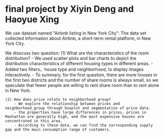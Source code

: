 # final project by Xiyin Deng and Haoyue Xing

We use dataset named "Airbnb listing in New York City":
    The data set collected information about Airbnb, a short-term rental platform, in New York City.

We disscuss two question:
    (1) What are the characteristics of the room distribution?
        - We used scatter plots and bar charts to depict the distribution characteristics of different housing types in different areas.
        - Added two filters，house type and neighborhood, to display images interactively.
        - To summary, for the first question, there are more houses in the first two districts and the number of share rooms is always small, so we speculate that fewer people are willing to rent share room than to rent alone in New York.

    (2) How does price relate to neighborhood group?
        - We explore the relationship between prices and neighborhood_group through boxplot and segmentation of price data.
        - the properties have large differences in prices, prices in Manhattan are generally high, and the most expensive houses are concentrated in this area. 
        - According to these data, we can find the corresponding supply gap and the main consumption range of customers. 





 
